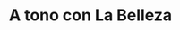 ---
title: "A tono con La Belleza"
url: /sabaneta-antioquia/a-tono-con-la-belleza/
shop: cosméticos
---